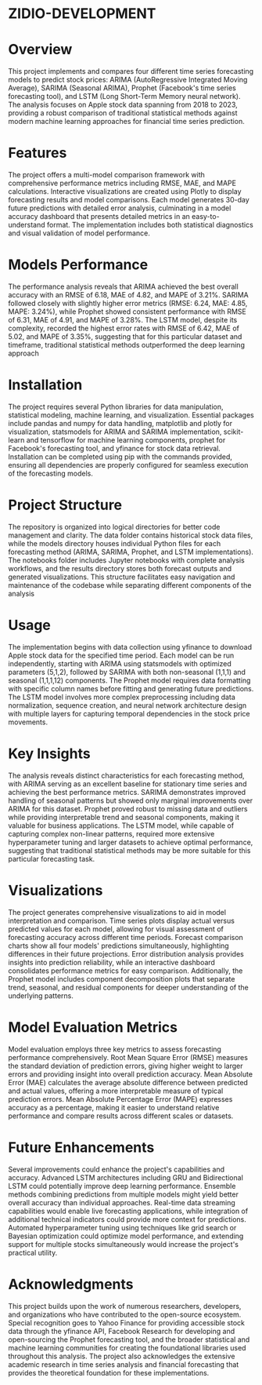 # ZIDIO-DEVELOPMENT
# Overview
This project implements and compares four different time series forecasting models to predict stock prices: ARIMA (AutoRegressive Integrated Moving Average), SARIMA (Seasonal ARIMA), Prophet (Facebook's time series forecasting tool), and LSTM (Long Short-Term Memory neural network). The analysis focuses on Apple stock data spanning from 2018 to 2023, providing a robust comparison of traditional statistical methods against modern machine learning approaches for financial time series prediction.

# Features
The project offers a multi-model comparison framework with comprehensive performance metrics including RMSE, MAE, and MAPE calculations. Interactive visualizations are created using Plotly to display forecasting results and model comparisons. Each model generates 30-day future predictions with detailed error analysis, culminating in a model accuracy dashboard that presents detailed metrics in an easy-to-understand format. The implementation includes both statistical diagnostics and visual validation of model performance.

# Models Performance
The performance analysis reveals that ARIMA achieved the best overall accuracy with an RMSE of 6.18, MAE of 4.82, and MAPE of 3.21%. SARIMA followed closely with slightly higher error metrics (RMSE: 6.24, MAE: 4.85, MAPE: 3.24%), while Prophet showed consistent performance with RMSE of 6.31, MAE of 4.91, and MAPE of 3.28%. The LSTM model, despite its complexity, recorded the highest error rates with RMSE of 6.42, MAE of 5.02, and MAPE of 3.35%, suggesting that for this particular dataset and timeframe, traditional statistical methods outperformed the deep learning approach

# Installation
The project requires several Python libraries for data manipulation, statistical modeling, machine learning, and visualization. Essential packages include pandas and numpy for data handling, matplotlib and plotly for visualization, statsmodels for ARIMA and SARIMA implementation, scikit-learn and tensorflow for machine learning components, prophet for Facebook's forecasting tool, and yfinance for stock data retrieval. Installation can be completed using pip with the commands provided, ensuring all dependencies are properly configured for seamless execution of the forecasting models.

# Project Structure
The repository is organized into logical directories for better code management and clarity. The data folder contains historical stock data files, while the models directory houses individual Python files for each forecasting method (ARIMA, SARIMA, Prophet, and LSTM implementations). The notebooks folder includes Jupyter notebooks with complete analysis workflows, and the results directory stores both forecast outputs and generated visualizations. This structure facilitates easy navigation and maintenance of the codebase while separating different components of the analysis

# Usage
The implementation begins with data collection using yfinance to download Apple stock data for the specified time period. Each model can be run independently, starting with ARIMA using statsmodels with optimized parameters (5,1,2), followed by SARIMA with both non-seasonal (1,1,1) and seasonal (1,1,1,12) components. The Prophet model requires data formatting with specific column names before fitting and generating future predictions. The LSTM model involves more complex preprocessing including data normalization, sequence creation, and neural network architecture design with multiple layers for capturing temporal dependencies in the stock price movements.

# Key Insights
The analysis reveals distinct characteristics for each forecasting method, with ARIMA serving as an excellent baseline for stationary time series and achieving the best performance metrics. SARIMA demonstrates improved handling of seasonal patterns but showed only marginal improvements over ARIMA for this dataset. Prophet proved robust to missing data and outliers while providing interpretable trend and seasonal components, making it valuable for business applications. The LSTM model, while capable of capturing complex non-linear patterns, required more extensive hyperparameter tuning and larger datasets to achieve optimal performance, suggesting that traditional statistical methods may be more suitable for this particular forecasting task.

 # Visualizations
The project generates comprehensive visualizations to aid in model interpretation and comparison. Time series plots display actual versus predicted values for each model, allowing for visual assessment of forecasting accuracy across different time periods. Forecast comparison charts show all four models' predictions simultaneously, highlighting differences in their future projections. Error distribution analysis provides insights into prediction reliability, while an interactive dashboard consolidates performance metrics for easy comparison. Additionally, the Prophet model includes component decomposition plots that separate trend, seasonal, and residual components for deeper understanding of the underlying patterns.

# Model Evaluation Metrics
Model evaluation employs three key metrics to assess forecasting performance comprehensively. Root Mean Square Error (RMSE) measures the standard deviation of prediction errors, giving higher weight to larger errors and providing insight into overall prediction accuracy. Mean Absolute Error (MAE) calculates the average absolute difference between predicted and actual values, offering a more interpretable measure of typical prediction errors. Mean Absolute Percentage Error (MAPE) expresses accuracy as a percentage, making it easier to understand relative performance and compare results across different scales or datasets.

# Future Enhancements
Several improvements could enhance the project's capabilities and accuracy. Advanced LSTM architectures including GRU and Bidirectional LSTM could potentially improve deep learning performance. Ensemble methods combining predictions from multiple models might yield better overall accuracy than individual approaches. Real-time data streaming capabilities would enable live forecasting applications, while integration of additional technical indicators could provide more context for predictions. Automated hyperparameter tuning using techniques like grid search or Bayesian optimization could optimize model performance, and extending support for multiple stocks simultaneously would increase the project's practical utility.

# Acknowledgments
This project builds upon the work of numerous researchers, developers, and organizations who have contributed to the open-source ecosystem. Special recognition goes to Yahoo Finance for providing accessible stock data through the yfinance API, Facebook Research for developing and open-sourcing the Prophet forecasting tool, and the broader statistical and machine learning communities for creating the foundational libraries used throughout this analysis. The project also acknowledges the extensive academic research in time series analysis and financial forecasting that provides the theoretical foundation for these implementations.
